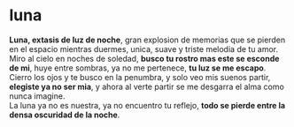 # luna
**Luna, extasis de luz de noche**, gran explosion de memorias que se pierden en el espacio mientras duermes, unica, suave y triste melodia de tu amor.  
Miro al cielo en noches de soledad, **busco tu rostro mas este se esconde de mi**, huye entre sombras, ya no me pertenece, **tu luz se me escapo**.  
Cierro los ojos y te busco en la penumbra, y solo veo mis suenos partir, **elegiste ya no ser mia**, y ahora al verte partir se me desgarra el alma como nunca imagine.  
La luna ya no es nuestra, ya no encuentro tu reflejo, **todo se pierde entre la densa oscuridad de la noche**.
